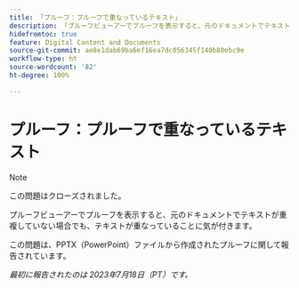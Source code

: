 ```yaml
---
title: 「プルーフ：プルーフで重なっているテキスト」
description: 「プルーフビューアーでプルーフを表示すると、元のドキュメントでテキストが重複していなくても、テキストが重なっていることに気が付きます。」
hidefromtoc: true
feature: Digital Content and Documents
source-git-commit: ae8e1dab69ba6ef16ea7dc056345f140b80ebc9e
workflow-type: ht
source-wordcount: '82'
ht-degree: 100%

---
```



# プルーフ：プルーフで重なっているテキスト

>[!NOTE]
>
>この問題はクローズされました。

プルーフビューアーでプルーフを表示すると、元のドキュメントでテキストが重複していない場合でも、テキストが重なっていることに気が付きます。

この問題は、PPTX（PowerPoint）ファイルから作成されたプルーフに関して報告されています。

_最初に報告されたのは 2023年7月18日（PT）です。_

